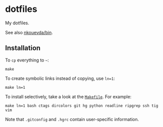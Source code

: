 # dotfiles

My dotfiles.

See also [nkouevda/bin](https://github.com/nkouevda/bin).

## Installation

To `cp` everything to `~`:

    make

To create symbolic links instead of copying, use `ln=1`:

    make ln=1

To install selectively, take a look at the [`Makefile`](Makefile). For example:

    make ln=1 bash ctags dircolors git hg python readline ripgrep ssh tig vim

Note that `.gitconfig` and `.hgrc` contain user-specific information.
